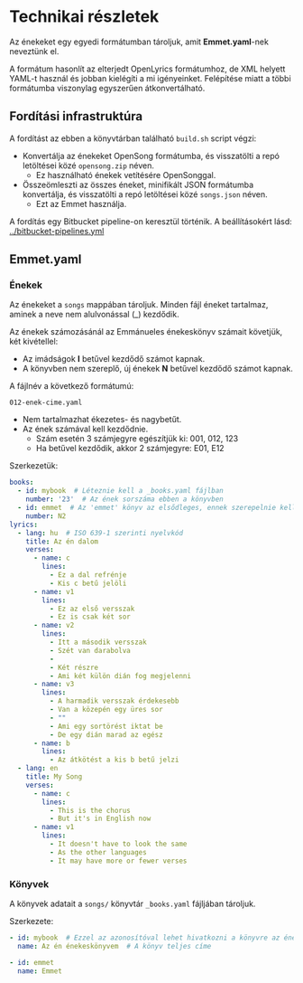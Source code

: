 # Technikai részletek
Az énekeket egy egyedi formátumban tároljuk, amit **Emmet.yaml**-nek neveztünk el.

A formátum hasonlít az elterjedt OpenLyrics formátumhoz, de XML helyett YAML-t használ és jobban kielégíti a mi igényeinket. Felépítése miatt a többi formátumba viszonylag egyszerűen átkonvertálható.

## Fordítási infrastruktúra
A fordítást az ebben a könyvtárban található `build.sh` script végzi:

* Konvertálja az énekeket OpenSong formátumba, és visszatölti a repó letöltései közé `opensong.zip` néven.
    * Ez használható énekek vetítésére OpenSonggal.
* Összeömleszti az összes éneket, minifikált JSON formátumba konvertálja, és visszatölti a repó letöltései közé `songs.json` néven.
    * Ezt az Emmet használja.

A fordítás egy Bitbucket pipeline-on keresztül történik. A beállításokért lásd: [../bitbucket-pipelines.yml](../bitbucket-pipelines.yml)

## Emmet.yaml

### Énekek
Az énekeket a `songs` mappában tároljuk. Minden fájl éneket tartalmaz, aminek a neve nem alulvonással (_) kezdődik.

Az énekek számozásánál az Emmánueles énekeskönyv számait követjük, két kivétellel:

* Az imádságok **I** betűvel kezdődő számot kapnak.
* A könyvben nem szereplő, új énekek **N** betűvel kezdődő számot kapnak.

A fájlnév a következő formátumú:
```
012-enek-cime.yaml
```
* Nem tartalmazhat ékezetes- és nagybetűt.
* Az ének számával kell kezdődnie.
    * Szám esetén 3 számjegyre egészítjük ki: 001, 012, 123
    * Ha betűvel kezdődik, akkor 2 számjegyre: E01, E12

Szerkezetük:

```yaml
books:
  - id: mybook  # Léteznie kell a _books.yaml fájlban
    number: '23'  # Az ének sorszáma ebben a könyvben
  - id: emmet  # Az 'emmet' könyv az elsődleges, ennek szerepelnie kell a fájlban
    number: N2
lyrics:
  - lang: hu  # ISO 639-1 szerinti nyelvkód
    title: Az én dalom
    verses:
      - name: c
        lines:
          - Ez a dal refrénje
          - Kis c betű jelöli
      - name: v1
        lines:
          - Ez az első versszak
          - Ez is csak két sor
      - name: v2
        lines:
          - Itt a második versszak
          - Szét van darabolva
          -
          - Két részre
          - Ami két külön dián fog megjelenni
      - name: v3
        lines:
          - A harmadik versszak érdekesebb
          - Van a közepén egy üres sor
          - ""
          - Ami egy sortörést iktat be
          - De egy dián marad az egész
      - name: b
        lines:
          - Az átkötést a kis b betű jelzi
  - lang: en
    title: My Song
    verses:
      - name: c
        lines:
          - This is the chorus
          - But it's in English now
      - name: v1
        lines:
          - It doesn't have to look the same
          - As the other languages
          - It may have more or fewer verses
```

### Könyvek
A könyvek adatait a `songs/` könyvtár `_books.yaml` fájljában tároljuk.

Szerkezete:

```yaml
- id: mybook  # Ezzel az azonosítóval lehet hivatkozni a könyvre az énekeknél
  name: Az én énekeskönyvem  # A könyv teljes címe

- id: emmet
  name: Emmet
```